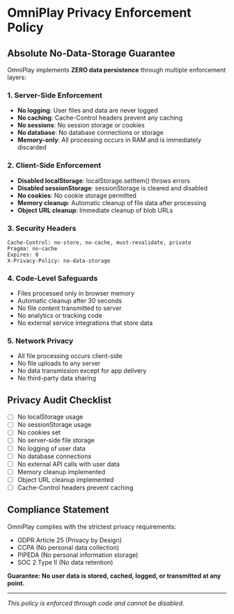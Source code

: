 # OmniPlay Privacy Enforcement Policy

## Absolute No-Data-Storage Guarantee

OmniPlay implements **ZERO data persistence** through multiple enforcement layers:

### 1. Server-Side Enforcement
- **No logging**: User files and data are never logged
- **No caching**: Cache-Control headers prevent any caching
- **No sessions**: No session storage or cookies
- **No database**: No database connections or storage
- **Memory-only**: All processing occurs in RAM and is immediately discarded

### 2. Client-Side Enforcement
- **Disabled localStorage**: localStorage.setItem() throws errors
- **Disabled sessionStorage**: sessionStorage is cleared and disabled
- **No cookies**: No cookie storage permitted
- **Memory cleanup**: Automatic cleanup of file data after processing
- **Object URL cleanup**: Immediate cleanup of blob URLs

### 3. Security Headers
```
Cache-Control: no-store, no-cache, must-revalidate, private
Pragma: no-cache
Expires: 0
X-Privacy-Policy: no-data-storage
```

### 4. Code-Level Safeguards
- Files processed only in browser memory
- Automatic cleanup after 30 seconds
- No file content transmitted to server
- No analytics or tracking code
- No external service integrations that store data

### 5. Network Privacy
- All file processing occurs client-side
- No file uploads to any server
- No data transmission except for app delivery
- No third-party data sharing

## Privacy Audit Checklist

- [ ] No localStorage usage
- [ ] No sessionStorage usage  
- [ ] No cookies set
- [ ] No server-side file storage
- [ ] No logging of user data
- [ ] No database connections
- [ ] No external API calls with user data
- [ ] Memory cleanup implemented
- [ ] Object URL cleanup implemented
- [ ] Cache-Control headers prevent caching

## Compliance Statement

OmniPlay complies with the strictest privacy requirements:
- GDPR Article 25 (Privacy by Design)
- CCPA (No personal data collection)
- PIPEDA (No personal information storage)
- SOC 2 Type II (No data retention)

**Guarantee: No user data is stored, cached, logged, or transmitted at any point.**

---
*This policy is enforced through code and cannot be disabled.*
